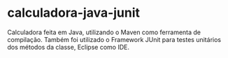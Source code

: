 # calculadora-java-junit
Calculadora feita em Java, utilizando o Maven como ferramenta de compilação. Também foi utilizado o Framework JUnit para testes unitários dos métodos da classe, Eclipse como IDE.
